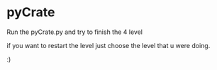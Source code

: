 # pyCrate

Run the pyCrate.py and try to finish the 4 level

if you want to restart the level just choose the level that u were doing.

:)
